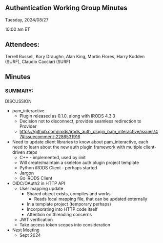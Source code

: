 ## Authentication Working Group Minutes

Tuesday, 2024/08/27

10:00 am ET

## Attendees:

Terrell Russell, Kory Draughn, Alan King, Martin Flores, Harry Kodden (SURF), Claudio Cacciari (SURF)

## Minutes

### SUMMARY:

DISCUSSION

 - pam_interactive
   - Plugin released as 0.1.0, along with iRODS 4.3.3
   - Decision not to disconnect, provides seamless redirection to Provider
   - https://github.com/irods/irods_auth_plugin_pam_interactive/issues/47#issuecomment-2286531916
 - Need to update client libraries to know about pam_interactive, each need to learn about the new auth plugin framework with multiple client-driven steps
   - C++ - implemented, used by iinit
   - Will create/maintain a skeleton auth plugin project template
   - Python iRODS Client - perhaps started
   - Jargon
   - Go iRODS Client
 - OIDC/OAuth2 in HTTP API
   - User mapping update
     - Shared object exists, compiles and works
       - Reads local mapping file, that can be updated externally
     - In a template project (temporary perhaps)
     - Incorporating into HTTP code itself
     - Attention on threading concerns
   - JWT verification
   - Take access token scopes into consideration
 - Next Meeting
   - Sept 2024
